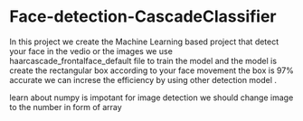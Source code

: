 # Face-detection-CascadeClassifier

In this project we create the Machine Learning based project that detect your face in the vedio or the images we use 
haarcascade_frontalface_default
file to train the model and the model is create the rectangular box according to your face movement the box is 97% accurate 
we can increse the efficiency by using other detection model .


learn about numpy is impotant for image detection we should change image to the number in form of array

